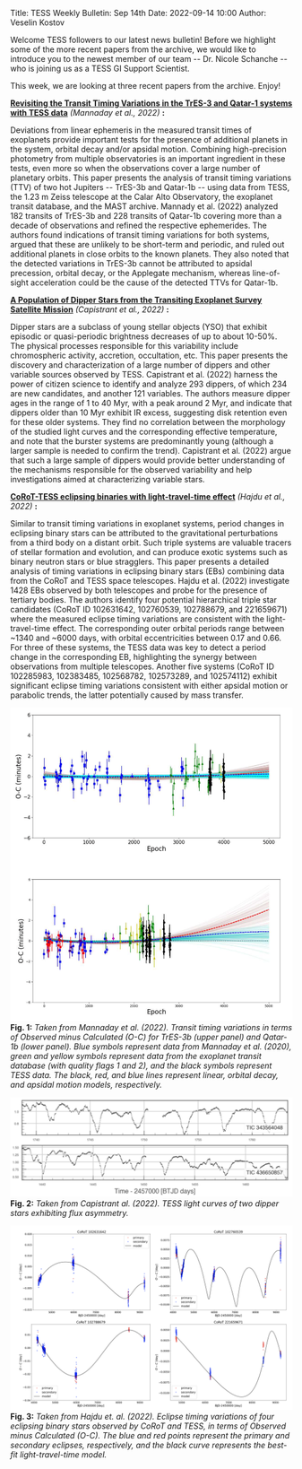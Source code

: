 Title: TESS Weekly Bulletin: Sep 14th
Date: 2022-09-14 10:00
Author: Veselin Kostov

Welcome TESS followers to our latest news bulletin! Before we highlight some of the more recent papers from the archive, we would like to introduce you to the newest member of our team -- Dr. Nicole Schanche -- who is joining us as a TESS GI Support Scientist.

This week, we are looking at three recent papers from the archive. Enjoy!

**[Revisiting the Transit Timing Variations in the TrES-3 and Qatar-1 systems with TESS data](https://arxiv.org/abs/2209.04080)** *(Mannaday et al., 2022)* **:**

Deviations from linear ephemeris in the measured transit times of exoplanets provide important tests for the presence of additional planets in the system, orbital decay and/or apsidal motion. Combining high-precision photometry from multiple observatories is an important ingredient in these tests, even more so when the observations cover a large number of planetary orbits. This paper presents the analysis of transit timing variations (TTV) of two hot Jupiters -- TrES-3b and Qatar-1b -- using data from TESS, the 1.23 m Zeiss telescope at the Calar Alto Observatory, the exoplanet transit database, and the MAST archive. Mannady et al. (2022) analyzed 182 transits of TrES-3b and 228 transits of Qatar-1b covering more than a decade of observations and refined the respective ephemerides. The authors found indications of transit timing variations for both systems, argued that these are unlikely to be short-term and periodic, and ruled out additional planets in close orbits to the known planets. They also noted that the detected variations in TrES-3b cannot be attributed to apsidal precession, orbital decay, or the Applegate mechanism, whereas line-of-sight acceleration could be the cause of the detected TTVs for Qatar-1b. 


**[A Population of Dipper Stars from the Transiting Exoplanet Survey Satellite Mission](https://arxiv.org/abs/2209.03379)** *(Capistrant et al., 2022)* **:**

Dipper stars are a subclass of young stellar objects (YSO) that exhibit episodic or quasi-periodic brightness decreases of up to about 10-50%. The physical processes responsible for this variability include chromospheric activity, accretion, occultation, etc. This paper presents the discovery and characterization of a large number of dippers and other variable sources observed by TESS. Capistrant et al. (2022) harness the power of citizen science to identify and analyze 293 dippers, of which 234 are new candidates, and another 121 variables. The authors measure dipper ages in the range of 1 to 40 Myr, with a peak around 2 Myr, and indicate that dippers older than 10 Myr exhibit IR excess, suggesting disk retention even for these older systems. They find no correlation between the morphology of the studied light curves and the corresponding effective temperature, and note that the burster systems are predominantly young (although a larger sample is needed to confirm the trend). Capistrant et al. (2022) argue that such a large sample of dippers would provide better understanding of the mechanisms responsible for the observed variability and help investigations aimed at characterizing variable stars. 


**[CoRoT-TESS eclipsing binaries with light-travel-time effect](https://arxiv.org/abs/2209.01142)** *(Hajdu et al., 2022)* **:**

Similar to transit timing variations in exoplanet systems, period changes in eclipsing binary stars can be attributed to the gravitational perturbations from a third body on a distant orbit. Such triple systems are valuable tracers of stellar formation and evolution, and can produce exotic systems such as binary neutron stars or blue stragglers. This paper presents a detailed analysis of timing variations in eclipsing binary stars (EBs) combining data from the CoRoT and TESS space telescopes. Hajdu et al. (2022) investigate 1428 EBs observed by both telescopes and probe for the presence of tertiary bodies. The authors identify four potential hierarchical triple star candidates (CoRoT ID 102631642, 102760539, 102788679, and 221659671) where the measured eclipse timing variations are consistent with the light-travel-time effect. The corresponding outer orbital periods range between ~1340 and ~6000 days, with orbital eccentricities between 0.17 and 0.66. For three of these systems, the TESS data was key to detect a period change in the corresponding EB, highlighting the synergy between observations from multiple telescopes. Another five systems (CoRoT ID 102285983, 102383485, 102568782, 102573289, and 102574112) exhibit significant eclipse timing variations consistent with either apsidal motion or parabolic trends, the latter potentially caused by mass transfer. 

![Mannaday2022](images/news/Mannaday_2022_Fig4.png)
**Fig. 1:** *Taken from Mannaday et al. (2022). Transit timing variations in terms of Observed minus Calculated (O-C) for TrES-3b (upper panel) and Qatar-1b (lower panel). Blue symbols represent data from Mannaday et al. (2020), green and yellow symbols represent data from the exoplanet transit database (with quality flags 1 and 2), and the black symbols represent TESS data. The black, red, and blue lines represent linear, orbital decay, and apsidal motion models, respectively.*

![Capistrant2022](images/news/Capistrant_2022_Fig1.png)
**Fig. 2:** *Taken from Capistrant al. (2022). TESS light curves of two dipper stars exhibiting flux asymmetry.*

![Hajdu2022](images/news/Hajdu2022_Fig2.png)
**Fig. 3:** *Taken from Hajdu et. al. (2022). Eclipse timing variations of four eclipsing binary stars observed by CoRoT and TESS, in terms of Observed minus Calculated (O-C). The blue and red points represent the primary and secondary eclipses, respectively, and the black curve represents the best-fit light-travel-time model.*